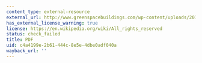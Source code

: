```yaml
---
content_type: external-resource
external_url: http://www.greenspacebuildings.com/wp-content/uploads/2011/05/Kats-Green-Buildings-Cost.pdf
has_external_license_warning: true
license: https://en.wikipedia.org/wiki/All_rights_reserved
status: check_failed
title: PDF
uid: c4a4199e-2b61-444c-8e5e-4dbe0adf040a
wayback_url: ''
---
```

